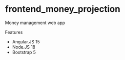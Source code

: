 # frontend_money_projection
Money management web app

Features 

* Angular.JS 15
* Node.JS 18
* Bootstrap 5
